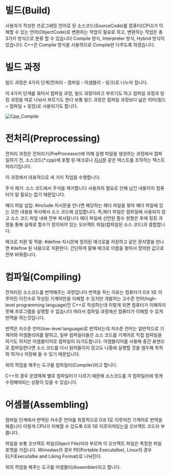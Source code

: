 # 빌드(Build)

사용자가 작성한 프로그래밍 언어로 된 소스코드(SourceCode)를 컴퓨터(CPU)가 이해할 수 있는 언어(ObjectCode)로 변환하는 작업이 필요로 하고, 변환하는 작업은 총 3가지 방식으로 분류 할 수 있습니다 Compile 방식, Interpreter 방식, Hybrid 방식이 있습니다. C++은 Compile 방식을 사용하므로 Compile만 다루도록 하겠습니다.

# 빌드 과정

빌드 과정은 4가지 단계(전처리 - 컴파일 - 어셈블리 - 링크)로 나누어 집니다.

이 4가지 단계를 묶어서 컴파일 과정, 빌드 과정이라고 부르기도 하고 컴파일 과정과 링킹 과정을 따로 나눠서 부르기도 한다 보통 빌드 과정은 컴파일 과정보다 넓은 의미(빌드 = 컴파일 + 링킹)로 사용되기도 합니다.

![Cpp_Compile](https://user-images.githubusercontent.com/112116885/200111964-f7cdf5d5-d77f-45b4-8824-de40617dee0d.png)

# 전처리(Preprocessing)

전처리 과정은 전처리기(PreProcessor)에 의해 실행 파일을 생성하는 과정에서 컴파일하기 전, 소스코드(*.cpp)에 포함 된 매크로나 [지시문](https://github.com/SeonBap/TIL/blob/main/Cpp/Preprocessor_Directives.md) 같은 텍스트를 조작하는 텍스트 처리기입니다.

이 과정에서 대표적으로 세 가지 작업을 수행합니다.

주석 제거: 소스 코드에서 주석을 제거합니다 사용자의 필요로 인해 남긴 내용이지 컴퓨터가 알 필요는 없기 때문입니다.

헤더 파일 삽입: #include 지시문을 만나면 해당하는 헤더 파일을 찾아 헤더 파일에 있는 모든 내용을 복사해서 소스 코드에 삽입합니다. 즉,헤더 파일은 컴파일에 사용되지 않고 소스 코드 파일 내에 전부 복사됩니다 헤더 파일에 선언된 함수 원형은 후에 링킹 과정을 통해 실제로 함수가 정의되어 있는 오브젝트 파일(컴파일된 소스 코드)과 결합합니다.

매크로 치환 및 적용: #define 지시문에 정의된 매크로를 저장하고 같은 문자열을 만나면 #define 된 내용으로 치환한다. 간단하게 말해 매크로 이름을 찾아서 정의한 값으로 전부 바꿔줍니다.

# 컴파일(Compiling)

전처리된 소스코드를 번역해주는 과정입니다 번역을 하는 이유는 컴퓨터가 0과 1로 이루어진 이진수로 작성된 기계어만을 이해할 수 있지만 개발자는 고수준 언어(high-level programming language)인 C++로 작성하는데 이렇게 되면 컴퓨터가 이해하지 못해 프로그램을 실행할 수 없습니다 따라서 컴파일 과정에선 컴퓨터가 이해할 수 있게 번역을 하는것입니다.

번역은 저수준 언어(low-level language)로 번역되는데 저수준 언어는 일반적으로 기계어와 어셈블리어를 말하고, 일부 컴파일러들은 소스 코드를 기계어로 직접 컴파일을 하기도 하지만 어셈블리어로 컴파일이 되기도합니다. 어셈블리어를 사용해 중간 표현으로 컴파일한다면 소스 코드를 다시 읽어들이지 않고도 나중에 실행할 것을 염두해 최적화 하거나 저장해 둘 수 있기 때문입니다.

위의 작업을 해주는 도구를 컴파일러(Compiler)라고 합니다.

C++의 경우 운영체제 별로 컴파일러가 다르기 때문에 소스코드를 각 컴파일러에 맞게 수정해야되는 상황이 있을 수 있습니다.

# 어셈블(Assembling)

컴파일 단계에서 번역된 저수준 언어를 최종적으로 0과 1로 이루어진 기계어로 번역을 해줍니다 이렇게 CPU가 이해할 수 있도록 0과 1로 이루어져있는걸 오브젝트 코드라 부릅니다.

파일을 보통 오브젝트 파일(Object File)이라 부르며 이 오브젝트 파일은 특정한 파일 포맷을 가집니다.
Wiinodws의 경우 PE(Portable Executalbe), Linux의 경우ELF(Executalbe and Liking Format)로 나눠진다.

위의 작업을 해주는 도구를 어셈블러(Assembler)라고 합니다.
